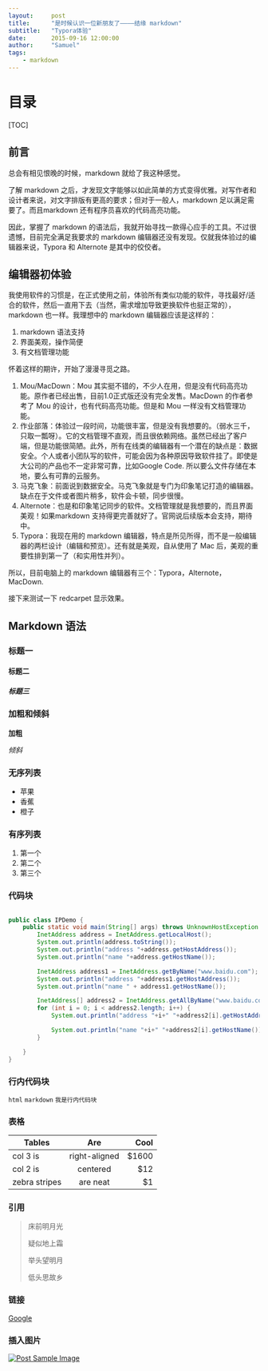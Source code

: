 ```yaml
---
layout:     post
title:      "是时候认识一位新朋友了————结缘 markdown"
subtitle:   "Typora体验"
date:       2015-09-16 12:00:00
author:     "Samuel"
tags:
    - markdown
---
```


# 目录

[TOC]

## 前言

总会有相见恨晚的时候，markdown 就给了我这种感觉。

了解 markdown 之后，才发现文字能够以如此简单的方式变得优雅。对写作者和设计者来说，对文字排版有更高的要求；但对于一般人，markdown 足以满足需要了。而且markdown 还有程序员喜欢的代码高亮功能。

因此，掌握了 markdown 的语法后，我就开始寻找一款得心应手的工具。不过很遗憾，目前完全满足我要求的 markdown 编辑器还没有发现。仅就我体验过的编辑器来说，Typora 和 Alternote 是其中的佼佼者。

## 编辑器初体验

我使用软件的习惯是，在正式使用之前，体验所有类似功能的软件，寻找最好/适合的软件，然后一直用下去（当然，需求增加导致更换软件也挺正常的），markdown 也一样。我理想中的 markdown 编辑器应该是这样的：

1. markdown 语法支持
2. 界面美观，操作简便
3. 有文档管理功能

怀着这样的期许，开始了漫漫寻觅之路。

1. Mou/MacDown：Mou 其实挺不错的，不少人在用，但是没有代码高亮功能。原作者已经出售，目前1.0正式版还没有完全发售。MacDown 的作者参考了 Mou 的设计，也有代码高亮功能。但是和 Mou 一样没有文档管理功能。
2. 作业部落：体验过一段时间，功能很丰富，但是没有我想要的。（弱水三千，只取一瓢呀）。它的文档管理不直观，而且很依赖网络。虽然已经出了客户端，但是功能很简陋。此外，所有在线类的编辑器有一个潜在的缺点是：数据安全。个人或者小团队写的软件，可能会因为各种原因导致软件挂了。即使是大公司的产品也不一定非常可靠，比如Google Code. 所以要么文件存储在本地，要么有可靠的云服务。
3. 马克飞象：前面说到数据安全。马克飞象就是专门为印象笔记打造的编辑器。缺点在于文件或者图片稍多，软件会卡顿，同步很慢。
4. Alternote：也是和印象笔记同步的软件。文档管理就是我想要的，而且界面美观！如果markdown 支持得更完善就好了。官网说后续版本会支持，期待中。  
5. Typora：我现在用的 markdown 编辑器，特点是所见所得，而不是一般编辑器的两栏设计（编辑和预览）。还有就是美观，自从使用了 Mac 后，美观的重要性排到第一了（和实用性并列）。

所以，目前电脑上的 markdown 编辑器有三个：Typora，Alternote，MacDown.

接下来测试一下 redcarpet 显示效果。



## Markdown 语法

### 标题一

#### 标题二

##### 标题三

### 加粗和倾斜

**加粗**

*倾斜*

### 无序列表

- 苹果
- 香蕉
- 橙子

### 有序列表

1. 第一个
2. 第二个
3. 第三个

### 代码块

``` java

public class IPDemo {
    public static void main(String[] args) throws UnknownHostException {
        InetAddress address = InetAddress.getLocalHost();
        System.out.println(address.toString());
        System.out.println("address "+address.getHostAddress());
        System.out.println("name "+address.getHostName());

        InetAddress address1 = InetAddress.getByName("www.baidu.com");
        System.out.println("address "+address1.getHostAddress());
        System.out.println("name " + address1.getHostName());

        InetAddress[] address2 = InetAddress.getAllByName("www.baidu.com");
        for (int i = 0; i < address2.length; i++) {
            System.out.println("address "+i+" "+address2[i].getHostAddress());

            System.out.println("name "+i+" "+address2[i].getHostName());
        }

    }
}
```

### 行内代码块

`html` `markdown` `我是行内代码块`

### 表格

| Tables        |      Are      |  Cool | 
| ------------- | :-----------: | ----: | 
| col 3 is      | right-aligned | $1600 | 
| col 2 is      |   centered    |   $12 | 
| zebra stripes |   are neat    |    $1 | 

### 引用

> 床前明月光
> 
> 疑似地上霜
> 
> 举头望明月
> 
> 低头思故乡

### 链接

[Google](http://www.google.com) 

### 插入图片

<a href="#">
<img src="{{ site.baseurl }}/img/eagle.jpg" alt="Post Sample Image">
</a>

